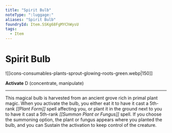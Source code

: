 ```yaml
---
title: "Spirit Bulb"
noteType: ":luggage:"
aliases: "Spirit Bulb"
foundryId: Item.SSKg68FgMYChWysU
tags:
  - Item
---
```


# Spirit Bulb
![[icons-consumables-plants-sprout-glowing-roots-green.webp|150]]

**Activate** D (concentrate, manipulate)

* * *

This magical bulb is harvested from an ancient grove rich in primal plant magic. When you activate the bulb, you either eat it to have it cast a 5th-rank _[[Plant Form]]_ spell affecting you, or plant it in the ground next to you to have it cast a 5th-rank _[[Summon Plant or Fungus]]_ spell. If you choose the summoning option, the plant or fungus appears where you planted the bulb, and you can Sustain the activation to keep control of the creature.
